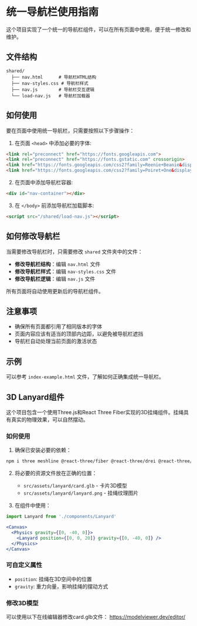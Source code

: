 # 统一导航栏使用指南

这个项目实现了一个统一的导航栏组件，可以在所有页面中使用，便于统一修改和维护。

## 文件结构

```
shared/
  ├── nav.html      # 导航栏HTML结构
  ├── nav-styles.css # 导航栏样式
  ├── nav.js        # 导航栏交互逻辑
  └── load-nav.js   # 导航栏加载器
```

## 如何使用

要在页面中使用统一导航栏，只需要按照以下步骤操作：

1. 在页面 `<head>` 中添加必要的字体:

```html
<link rel="preconnect" href="https://fonts.googleapis.com">
<link rel="preconnect" href="https://fonts.gstatic.com" crossorigin>
<link href="https://fonts.googleapis.com/css2?family=Reenie+Beanie&display=swap" rel="stylesheet">
<link href="https://fonts.googleapis.com/css2?family=Poiret+One&display=swap" rel="stylesheet">
```

2. 在页面中添加导航栏容器:

```html
<div id="nav-container"></div>
```

3. 在 `</body>` 前添加导航栏加载脚本:

```html
<script src="/shared/load-nav.js"></script>
```

## 如何修改导航栏

当需要修改导航栏时，只需要修改 `shared` 文件夹中的文件：

- **修改导航栏结构**：编辑 `nav.html` 文件
- **修改导航栏样式**：编辑 `nav-styles.css` 文件
- **修改导航栏逻辑**：编辑 `nav.js` 文件

所有页面将自动使用更新后的导航栏组件。

## 注意事项

- 确保所有页面都引用了相同版本的字体
- 页面内容应该有适当的顶部内边距，以避免被导航栏遮挡
- 导航栏自动处理当前页面的激活状态

## 示例

可以参考 `index-example.html` 文件，了解如何正确集成统一导航栏。

## 3D Lanyard组件

这个项目包含一个使用Three.js和React Three Fiber实现的3D挂绳组件。挂绳具有真实的物理效果，可以自然摆动。

### 如何使用

1. 确保已安装必要的依赖：

```bash
npm i three meshline @react-three/fiber @react-three/drei @react-three/rapier
```

2. 将必要的资源文件放在正确的位置：
   - `src/assets/lanyard/card.glb` - 卡片3D模型
   - `src/assets/lanyard/lanyard.png` - 挂绳纹理图片

3. 在组件中使用：

```jsx
import Lanyard from './components/Lanyard'

<Canvas>
  <Physics gravity={[0, -40, 0]}>
    <Lanyard position={[0, 0, 20]} gravity={[0, -40, 0]} />
  </Physics>
</Canvas>
```

### 可自定义属性

- `position`: 挂绳在3D空间中的位置
- `gravity`: 重力向量，影响挂绳的摆动方式

### 修改3D模型

可以使用以下在线编辑器修改card.glb文件：
https://modelviewer.dev/editor/ 